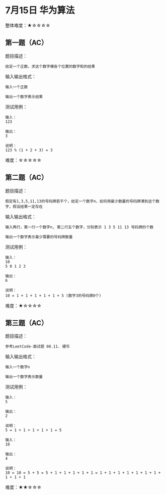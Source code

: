 # 7月15日 华为算法

整体难度：★☆☆☆☆

## 第一题（AC）

题目描述：

    给定一个正数，求这个数字模各个位置的数字和的结果

输入输出格式：

    输入一个正数

    输出一个数字表示结果

测试用例：

    输入：
    123

    输出：
    3

    说明：
    123 % (1 + 2 + 3) = 3


难度：☆☆☆☆☆

## 第二题（AC）

题目描述：

    假定有1,3,5,11,13的号码牌若干个，给定一个数字n，如何用最少数量的号码牌凑到这个数字，假设结果一定存在
    

输入输出格式：

    输入两行，第一行一个数字n, 第二行五个数字，分别表示 1 3 5 11 13 号码牌的个数

    输出一个数字表示最少需要的号码牌数量

测试用例：

    输入：
    10
    5 0 1 2 3

    输出：
    6

    说明：
    10 = 1 + 1 + 1 + 1 + 1 + 5 (数字3的号码牌0个)


难度：★☆☆☆☆

## 第三题（AC）

题目描述：

    参考LeetCode-面试题 08.11. 硬币
    

输入输出格式：

    输入一个数字n

    输出一个数字表示数量

测试用例：

    输入：
    5

    输出：
    2

    说明：
    5 = 1 + 1 + 1 + 1 + 1 = 5

    输入：
    10

    输出：
    4

    说明：
    10 = 10 = 5 + 5 = 5 + 1 + 1 + 1 + 1 + 1 = 1 + 1 + 1 + 1 + 1 + 1 + 1 + 1 + 1 + 1


难度：★★☆☆☆